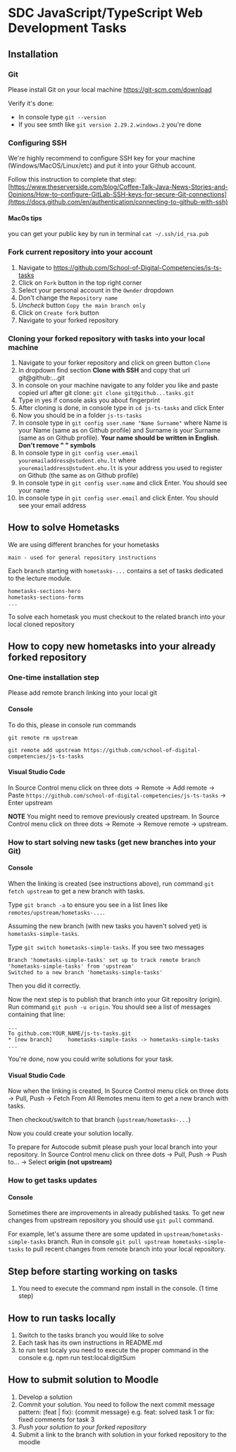 # SDC JavaScript/TypeScript Web Development Tasks

## Installation

### Git

Please install Git on your local machine https://git-scm.com/download

Verify it's done:
- In console type `git --version`
- If you see smth like `git version 2.29.2.windows.2` you're done

### Configuring SSH

We're highly recommend to configure SSH key for your machine (Windows/MacOS/Linux/etc) and put it into your Github account.

Follow this instruction to complete that step: [https://www.theserverside.com/blog/Coffee-Talk-Java-News-Stories-and-Opinions/How-to-configure-GitLab-SSH-keys-for-secure-Git-connections](https://docs.github.com/en/authentication/connecting-to-github-with-ssh)

#### MacOs tips
you can get your public key by run in terminal `cat ~/.ssh/id_rsa.pub`


### Fork current repository into your account

1. Navigate to https://github.com/School-of-Digital-Competencies/js-ts-tasks
2. Click on `Fork` button in the top right corner
3. Select your personal account in the `Ownder` dropdown
4. Don't change the `Repository name`
5. _Uncheck_ button `Copy the main branch only`
6. Click on `Create fork` button
7. Navigate to your forked repository

### Cloning your forked repository with tasks into your local machine

1. Navigate to your forker repository and click on green button `Clone`
2. In dropdown find section **Clone with SSH** and copy that url git@github:...git
3. In console on your machine navigate to any folder you like and paste copied url after git clone: `git clone git@github...tasks.git`
4. Type in yes if console asks you about fingerprint
5. After cloning is done, in console type in `cd js-ts-tasks` and click Enter
6. Now you should be in a folder `js-ts-tasks`
7. In console type in `git config user.name "Name Surname"` where Name is your Name (same as on Github profile) and Surname is your Surname (same as on Github profile). **Your name should be written in English**. **Don't remove " " symbols**
8. In console type in `git config user.email youremailaddress@student.ehu.lt` where `youremailaddress@student.ehu.lt` is your address you used to register on Github (the same as on Github profile)
9. In console type in `git config user.name` and click Enter. You should see your name
10. In console type in `git config user.email` and click Enter. You should see your email address

## How to solve Hometasks

We are using different branches for your hometasks

```
main - used for general repository instructions
```

Each branch starting with `hometasks-...` contains a set of tasks dedicated to the lecture module.

```
hometasks-sections-hero
hometasks-sections-forms
...
```

To solve each hometask you must checkout to the related branch into your local cloned repository

## How to copy new hometasks into your already forked repository

### One-time installation step

Please add remote branch linking into your local git

#### Console

To do this, please in console run commands

```
git remote rm upstream

git remote add upstream https://github.com/school-of-digital-competencies/js-ts-tasks
```

#### Visual Studio Code

In Source Control menu click on three dots -> Remote -> Add remote -> Paste `https://github.com/school-of-digital-competencies/js-ts-tasks` -> Enter upstream

**NOTE** You might need to remove previously created upstream. In Source Control menu click on three dots -> Remote -> Remove remote -> upstream.

### How to start solving new tasks (get new branches into your Git)

#### Console

When the linking is created (see instructions above), run command `git fetch upstream` to get a new branch with tasks.

Type `git branch -a` to ensure you see in a list lines like `remotes/upstream/hometasks-...`.

Assuming the new branch (with new tasks you haven't solved yet) is `hometasks-simple-tasks`.

Type `git switch hometasks-simple-tasks`. If you see two messages

```
Branch 'hometasks-simple-tasks' set up to track remote branch 'hometasks-simple-tasks' from 'upstream'
Switched to a new branch 'hometasks-simple-tasks'
```

Then you did it correctly.

Now the next step is to publish that branch into your Git repositry (origin). Run command `git push -u origin`. You should see a list of messages containing that line:

```
...
To github.com:YOUR_NAME/js-ts-tasks.git
* [new branch]     hometasks-simple-tasks -> hometasks-simple-tasks
...
```

You're done, now you could write solutions for your task.

#### Visual Studio Code

Now when the linking is created, In Source Control menu click on three dots -> Pull, Push -> Fetch From All Remotes menu item to get a new branch with tasks.

Then checkout/switch to that branch (`upstream/hometasks-...`)

Now you could create your solution locally.

To prepare for Autocode submit please push your local branch into your repository. In Source Control menu click on three dots -> Pull, Push -> Push to... -> Select **origin (not upstream)**

### How to get tasks updates

#### Console

Sometimes there are improvements in already published tasks. To get new changes from upstream repository you should use `git pull` command.

For example, let's assume there are some updated in `upstream/hometasks-simple-tasks` branch. Run in console `git pull upstream hometasks-simple-tasks` to pull recent changes from remote branch into your local repository.

## Step before starting working on tasks

1. You need to execute the command npm install in the console. (1 time step)

## How to run tasks locally

1. Switch to the tasks branch you would like to solve
2. Each task has its own instructions in README.md
3. to run test localy you need to execute the proper command in the console e.g. npm run test:local:digitSum

## How to submit solution to Moodle

1. Develop a solution
2. Commit your solution. You need to follow the next commit message pattern: (feat | fix): {commit message} e.g. feat: solved task 1 or fix: fixed comments for task 3
3. _Push your solution to your forked repository_
4. Submit a link to the branch with solution in your forked repository to the moodle
